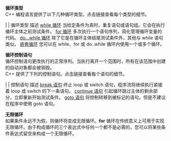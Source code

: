 **循环类型**  
C++ 编程语言提供了以下几种循环类型。点击链接查看每个类型的细节。

|
|
循环类型 描述
[while 循环](https://www.runoob.com/cplusplus/cpp-while-loop.html) 当给定条件为真时，重复语句或语句组。它会在执行循环主体之前测试条件。
[for 循环](https://www.runoob.com/cplusplus/cpp-for-loop.html) 多次执行一个语句序列，简化管理循环变量的代码。
[do...while 循环](https://www.runoob.com/cplusplus/cpp-do-while-loop.html) 除了它是在循环主体结尾测试条件外，其他与 while 语句类似。
[嵌套循环](https://www.runoob.com/cplusplus/cpp-nested-loops.html) 您可以在 while、for 或 do..while 循环内使用一个或多个循环。

**循环控制语句**  
循环控制语句更改执行的正常序列。当执行离开一个范围时，所有在该范围中创建的自动对象都会被销毁。  
C++ 提供了下列的控制语句。点击链接查看每个语句的细节。

|
|
控制语句 描述
[break 语句](https://www.runoob.com/cplusplus/cpp-break-statement.html) 终止 loop 或 switch 语句，程序流将继续执行紧接着 loop 或 switch 的下一条语句。
[continue 语句](https://www.runoob.com/cplusplus/cpp-continue-statement.html) 引起循环跳过主体的剩余部分，立即重新开始测试条件。
[goto 语句](https://www.runoob.com/cplusplus/cpp-goto-statement.html) 将控制转移到被标记的语句。但是不建议在程序中使用 goto 语句。

**无限循环**  
如果条件永远不为假，则循环将变成无限循环。**for** 循环在传统意义上可用于实现无限循环。由于构成循环的三个表达式中任何一个都不是必需的，您可以将某些条件表达式留空来构成一个无限循环。